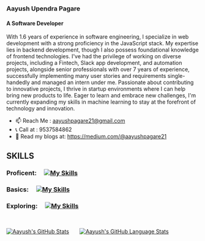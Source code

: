 ### Aayush Upendra Pagare
#### A Software Developer

With 1.6 years of experience in software engineering, I specialize in web development with a strong proficiency in the JavaScript stack. My expertise lies in backend development, though I also possess foundational knowledge of frontend technologies. I've had the privilege of working on diverse projects, including a Fintech, Slack app development, and automation projects, alongside senior professionals with over 7 years of experience, successfully implementing many user stories and requirements single-handedly and managed an intern under me. Passionate about contributing to innovative projects, I thrive in startup environments where I can help bring new products to life. Eager to learn and embrace new challenges, I'm currently expanding my skills in machine learning to stay at the forefront of technology and innovation.

- 📫 Reach Me : aayushpagare21@gmail.com
- 📞 Call at : 9537584862
- 📖 Read my blogs at: https://medium.com/@aayushpagare21

## SKILLS
### Proficent: &nbsp; &nbsp; [![My Skills](https://skillicons.dev/icons?i=ts,js,nest,express,postgres,prisma,jest)](https://skillicons.dev)
### Basics: &nbsp; &nbsp; [![My Skills](https://skillicons.dev/icons?i=react,mongo,docker)](https://skillicons.dev)
### Exploring: &nbsp; &nbsp; [![My Skills](https://skillicons.dev/icons?i=redux,redis,rabbitmq,aws)](https://skillicons.dev)

&nbsp; 
&nbsp; 

 [![Aayush's GitHub Stats](https://github-readme-stats.vercel.app/api/?username=aayushpagare21-compcoder&count_private=true&theme=tokyonight&showicons=true)]() &nbsp; &nbsp; &nbsp;
[![Aayush's GitHub Language Stats](https://github-readme-stats.vercel.app/api/top-langs/?username=aayushpagare21-compcoder&langs_count=5&theme=tokyonight)]()






